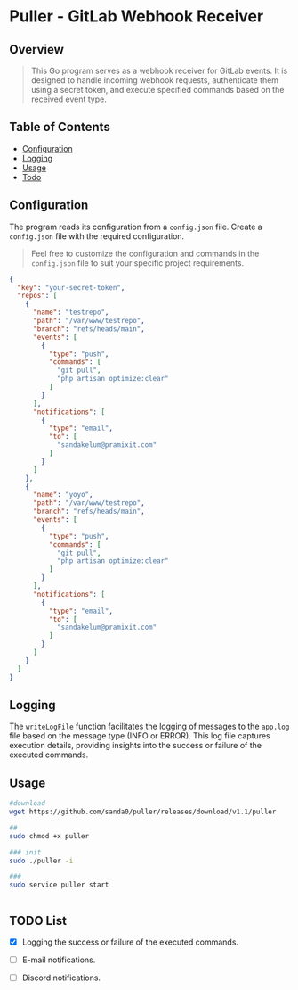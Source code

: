 # Puller - GitLab Webhook Receiver

## Overview

> This Go program serves as a webhook receiver for GitLab events. It is designed to handle incoming webhook requests, authenticate them using a secret token, and execute specified commands based on the received event type.

## Table of Contents

- [Configuration](#configuration)
- [Logging](#logging)
- [Usage](#usage)
- [Todo](#todo)


## Configuration

The program reads its configuration from a `config.json` file. Create a `config.json` file with the required configuration. 

> Feel free to customize the configuration and commands in the `config.json` file to suit your specific project requirements.

```json
{
  "key": "your-secret-token",
  "repos": [
    {
      "name": "testrepo",
      "path": "/var/www/testrepo",
      "branch": "refs/heads/main",
      "events": [
        {
          "type": "push",
          "commands": [
            "git pull",
            "php artisan optimize:clear"
          ]
        }
      ],
      "notifications": [
        {
          "type": "email",
          "to": [
            "sandakelum@pramixit.com"
          ]
        }
      ]
    },
    {
      "name": "yoyo",
      "path": "/var/www/testrepo",
      "branch": "refs/heads/main",
      "events": [
        {
          "type": "push",
          "commands": [
            "git pull",
            "php artisan optimize:clear"
          ]
        }
      ],
      "notifications": [
        {
          "type": "email",
          "to": [
            "sandakelum@pramixit.com"
          ]
        }
      ]
    }
  ]
}

```

## Logging

The `writeLogFile` function facilitates the logging of messages to the `app.log` file based on the message type (INFO or ERROR). This log file captures execution details, providing insights into the success or failure of the executed commands.

## Usage

```bash
#download
wget https://github.com/sanda0/puller/releases/download/v1.1/puller

##
sudo chmod +x puller

### init
sudo ./puller -i

###
sudo service puller start



```

## TODO List

- [x] Logging the success or failure of the executed commands.
- [ ] E-mail notifications.
- [ ] Discord notifications.


